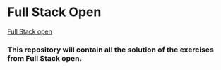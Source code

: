 # Full Stack Open

[Full Stack open](https://fullstackopen.com/en/)
### This repository will contain all the solution of the exercises from Full Stack open.